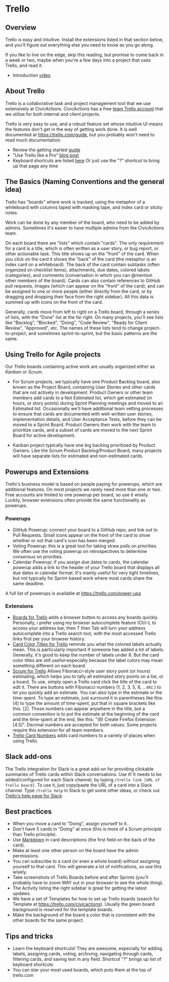 # Trello

## Overview

Trello is easy and intuitive. Install the extensions listed in that section below, and you'll figure out everything else you need to know as you go along.

If you like to live on the edge, skip this reading, but promise to come back in a week or two, maybe when you're a few days into a project that uses Trello, and read it.

- Introduction [video](https://www.youtube.com/watch?v=xky48zyL9iA)

## About Trello

Trello is a collaborative task and project management tool that we use extensively at CivicActions. CivicActions has a free [team Trello account](https://trello.com/civicactions) that we utilize for both internal and client projects.

Trello is very easy to use, and a robust feature set whose intuitive UI means the features don't get in the way of getting work done. It is well documented at <https://trello.com/guide>, but you probably won't need to read much documentation.

- Review the getting started [guide](https://trello.com/guide)
- "Use Trello like a Pro" [blog post](https://blog.trello.com/how-to-use-trello-like-a-pro)
- Keyboard shortcuts are listed [here](https://trello.com/shortcuts) Or just use the "?" shortcut to bring up that page any time

## The Basics (Naming Conventions and the general idea)

Trello has "boards" where work is tracked, using the metaphor of a whiteboard with columns taped with masking tape, and index card or sticky notes.

Work can be done by any member of the board, who need to be added by admins. Sometimes it's easier to have multiple admins from the CivicActions team.

On each board there are "lists" which contain "cards". The only requirement for a card is a title, which is often written as a user story, or bug report, or other actionable task. This title shows up on the "front" of the card. When you click on the card it shows the "back" of the card (the metaphor is an index card on a whiteboard). The back of the card contain subtasks (often organized on checklist items), attachments, due dates, colored labels (categories), and comments (conversation in which you can @mention other members of the board). Cards can also contain references to GitHub pull requests, images (which can appear on the "front" of the card), and can be assigned to one or more people (either directly from the card, or by dragging and dropping their face from the right sidebar). All this data is summed up with icons on the front of the card.

Generally, cards move from left to right on a Trello board, through a series of lists, with the "Done" list at the far right. On many projects, you'll see lists like "Backlog", "Blocked", "Doing", "Code Review", "Ready for Client Review", "Approved", etc. The names of these lists tend to change project-to-project, and sometimes sprint-to-sprint, but the basic patterns are the same.

## Using Trello for Agile projects

Our Trello boards containing active work are usually organized either as _Kanban_ or _Scrum_.

- For Scrum projects, we typically have one Product Backlog board, also known as the Project Board, containing User Stories and other cards that are not actively in development. Product Owners or other team members add cards to a Not Estimated list, which get estimated (in hours, or story points) during Sprint Planning meetings and moved to an Estimated list. Occasionally we'll have additional team vetting processes to ensure that cards are documented with well-written user stories, implementation details, and User Acceptance Tests, before they can be moved to a Sprint Board. Product Owners then work with the team to prioritize cards, and a subset of cards are moved to the next Sprint Board for active development.

- Kanban project typically have one big backlog prioritized by Product Owners. Like the Scrum Product Backlog/Product Board, many projects will have separate lists for estimated and non-estimated cards.

## Powerups and Extensions

Trello's business model is based on people paying for powerups, which are additional features. On most projects we rarely need more than one or two. Free accounts are limited to one powerup per board, so use it wisely. Luckily, browser extensions often provide the same functionality as powerups.

### Powerups

- GitHub Powerup: connect your board to a GitHub repo, and link out to Pull Requests. Small icons appear on the front of the card to show whether or not that card's icon has been merged.
- Voting Powerup: this is a great tool for taking straw polls on priorities. We often use the voting powerup on retrospectives to determine consensus on priorities.
- Calendar Powerup: if you assign due dates to cards, the calendar powerup adds a link to the header of your Trello board that displays all due dates in calendar format. It's mainly useful for very tight timelines, but not typically for Sprint-based work where most cards share the same deadline.

A full list of powerups is available at <https://trello.com/power-ups>

### Extensions

- [Boards for Trello](https://chrome.google.com/webstore/detail/t-boards/eknhddnoflchkcccjgdddmnimjggiona) adds a browser button to access any boards quickly. Personally, i prefer using my browser autocomplete feature (Ctrl-L to access your address bar, then T then Tab will turn your address autocomplete into a Trello search tool, with the most accessed Trello links first per your browser history.
- [Card Color Titles for Trello](https://chrome.google.com/webstore/detail/card-color-titles-for-tre/hpmobkglehhleflhaefmfajhbdnjmgim?hl=en) reminds you what the colored labels actually mean. This is particularly important if someone has added a lot of labels. Generally, it's good to keep the number of labels under 8. But the card color titles are still useful–especially because the label colors may mean something different on each board.
- [Scrum for Trello](http://scrumfortrello.com/) Allows Fibonacci-style user story point (or hours) estimating, which helps you to tally all estimated story points on a list, or a board. To use, simply open a Trello card click the title of the card to edit it. There are buttons with Fibonacci numbers (1, 2, 3, 5, 8, ...etc.) to let you quickly add an estimate. You can also type in the estimate or the time-spent. To type an estimate, just surround it in parentheses like this: (4) to type the amount of time-spent, put that in square brackets like this: \[2]. Those numbers can appear anywhere in the title, but a common convention is to put the estimate at the beginning of the card and the time-spent at the end, like this: "(8) Create Firefox Extension \[4.5]". Decimal numbers are accepted for both values. Some projects require this extension for all team members.
- [Trello Card Numbers](https://chrome.google.com/webstore/detail/trello-card-numbers/kadpkdielickimifpinkknemjdipghaf?hl=en) adds card numbers to a variety of places when using Trello.

## Slack add-ons

The Trello integration for Slack is a great add-on for providing clickable summaries of Trello cards within Slack conversations. Use it! It needs to be added/configured for each Slack channel, by typing `/trello link [URL of Trello board]`. To use it, just copy/paste the URL of a card into a Slack channel. Type `/trello help` in Slack to get some other ideas, or check out [Trello's help page for Slack](http://help.trello.com/article/1049-slack-app)

## Best practices

- When you move a card to "Doing", assign yourself to it.
- Don't have 5 cards in "Doing" at once (this is more of a Scrum principle than Trello principle).
- Use [Markdown](http://help.trello.com/article/821-using-markdown-in-trello) in card descriptions (the first field on the back of the card).
- Make at least one other person on the board have the admin permissions.
- You can subscribe to a card (or even a whole board) without assigning yourself to that card. This will generate a lot of notifications, so use this wisely.
- Take screenshots of Trello Boards before and after Sprints (you'll probably have to zoom WAY out in your browser to see the whole thing).
- The Activity listing the right sidebar is great for getting the latest updates.
- We have a set of Templates for how to set up Trello boards (search for Template at <https://trello.com/civicactions>). Usually the green board background is reserved for the template boards.
- Make the background of the board a color that is consistent with the other boards for the same project.

## Tips and tricks

- Learn the keyboard shortcuts! They are awesome, especially for adding labels, assigning cards, voting, archiving, navigating through cards, filtering cards, and saving text in any field. Shortcut "?" brings up list of keyboard shortcuts
- You can star your most used boards, which puts them at the top of trello.com
